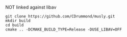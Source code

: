 NOT linked against libav

```
git clone https://github.com/CDrummond/musly.git
mkdir build
cd build
cmake .. -DCMAKE_BUILD_TYPE=Release -DUSE_LIBAV=OFF
```
